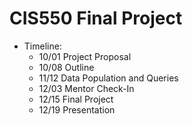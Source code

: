 # CIS550 Final Project

- Timeline:
  - 10/01 Project Proposal
  - 10/08 Outline
  - 11/12 Data Population and Queries
  - 12/03 Mentor Check-In
  - 12/15 Final Project
  - 12/19 Presentation
